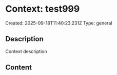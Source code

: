 # Context: test999
Created: 2025-09-18T11:40:23.231Z
Type: general

## Description
Context description

## Content
<!-- Add context content here -->